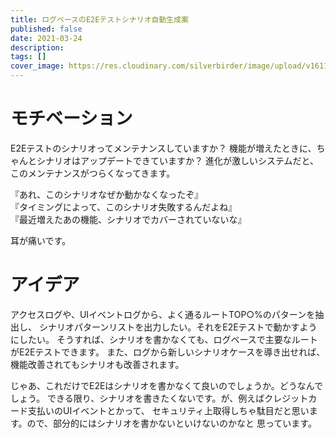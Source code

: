 ```yaml
---
title: ログベースのE2Eテストシナリオ自動生成案
published: false
date: 2021-03-24
description: 
tags: []
cover_image: https://res.cloudinary.com/silverbirder/image/upload/v1611128736/silver-birder.github.io/assets/logo.png
---
```


# モチベーション

E2Eテストのシナリオってメンテナンスしていますか？
機能が増えたときに、ちゃんとシナリオはアップデートできていますか？
進化が激しいシステムだと、このメンテナンスがつらくなってきます。

『あれ、このシナリオなぜか動かなくなったぞ』  
『タイミングによって、このシナリオ失敗するんだよね』  
『最近増えたあの機能、シナリオでカバーされていないな』  

耳が痛いです。

# アイデア

アクセスログや、UIイベントログから、よく通るルートTOP○%のパターンを抽出し、
シナリオパターンリストを出力したい。それをE2Eテストで動かすようにしたい。
そうすれば、シナリオを書かなくても、ログベースで主要なルートがE2Eテストできます。
また、ログから新しいシナリオケースを導き出せれば、機能改善されてもシナリオも改善されます。

じゃあ、これだけでE2Eはシナリオを書かなくて良いのでしょうか。どうなんでしょう。
できる限り、シナリオを書きたくないです。が、例えばクレジットカード支払いのUIイベントとかって、
セキュリティ上取得しちゃ駄目だと思います。ので、部分的にはシナリオを書かないといけないのかなと
思っています。